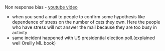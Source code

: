 
Non response bias - [youtube video](https://www.youtube.com/watch?v=QGT1WP-1nCk)
- when you send a mail to people to confirm some hypothesis like dependence of stress on the number of cats they own. Here the people who have stress will not answer the mail because they are too busy in activity
- same incident happened with US presidential election poll.(explained well Oreilly ML book)